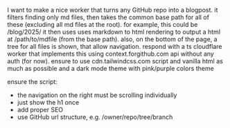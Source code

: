 I want to make a nice worker that turns any GitHub repo into a blogpost. it filters finding only md files, then takes the common base path for all of these (excluding all md files at the root). for example, this could be /blog/2025/
it then uses uses markdown to html rendering to output a html at /path/to/mdfile (from the base path). also, on the bottom of the page, a tree for all files is shown, that allow navigation.
respond with a ts cloudflare worker that implements this using context.forgithub.com api without any auth (for now). ensure to use cdn.tailwindcss.com script and vanilla html as much as possible and a dark mode theme with pink/purple colors theme

ensure the script:

- the navigation on the right must be scrolling individually
- just show the h1 once
- add proper SEO
- use GitHub url structure, e.g. /owner/repo/tree/branch
